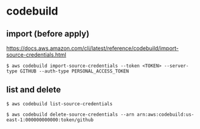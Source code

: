 # codebuild

## import (before apply)

https://docs.aws.amazon.com/cli/latest/reference/codebuild/import-source-credentials.html

```console
$ aws codebuild import-source-credentials --token <TOKEN> --server-type GITHUB --auth-type PERSONAL_ACCESS_TOKEN
```



## list and delete

```console
$ aws codebuild list-source-credentials
```

```console
$ aws codebuild delete-source-credentials --arn arn:aws:codebuild:us-east-1:000000000000:token/github
```
